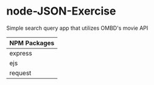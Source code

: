 # node-JSON-Exercise
Simple search query app that utilizes OMBD's movie API

| NPM Packages |
|--------------|
| express      |
| ejs          |
| request      |
